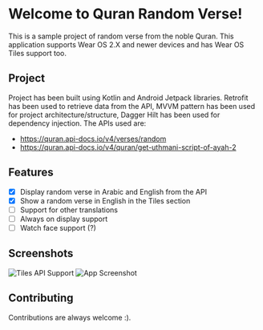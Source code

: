 # Welcome to Quran Random Verse!

This is a sample project of random verse from the noble Quran. This application supports Wear OS 2.X and newer devices and has Wear OS Tiles support too.

## Project

Project has been built using Kotlin and Android Jetpack libraries. Retrofit has been used to retrieve data from the API, MVVM pattern has been used for project architecture/structure, Dagger Hilt has been used for dependency injection. The APIs used are:

 -  https://quran.api-docs.io/v4/verses/random
 -  https://quran.api-docs.io/v4/quran/get-uthmani-script-of-ayah-2

## Features

 - [X] Display random verse in Arabic and English from the API
 - [X] Show a random verse in English in the Tiles section
 - [ ] Support for other translations
 - [ ] Always on display support
 - [ ] Watch face support (?)

## Screenshots
![Tiles API Support](https://i.imgur.com/wBH9kHX.png)
![App Screenshot](https://i.imgur.com/Vgo7HoN.png)


## Contributing
Contributions are always welcome :).

